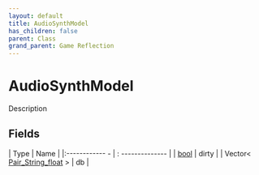 ```yaml
---
layout: default
title: AudioSynthModel
has_children: false
parent: Class
grand_parent: Game Reflection
---
```

# AudioSynthModel
Description 

## Fields
| Type | Name |
|:------------ - | : -------------- |
| [bool](game-reflection/components/bool.md) | dirty |
| Vector< [Pair_String_float](game-reflection/classes/pair__string_float.md) > | db |
